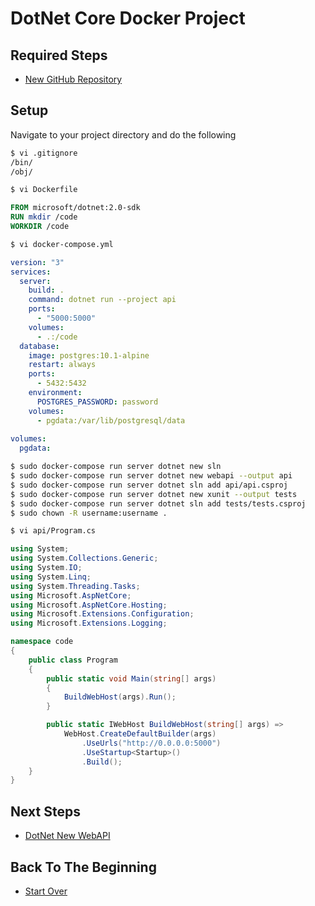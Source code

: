 # DotNet Core Docker Project

## Required Steps

- [New GitHub Repository](/server/new-github-repository.md)

## Setup

Navigate to your project directory and do the following

```bash
$ vi .gitignore
/bin/
/obj/
```

```bash
$ vi Dockerfile
```

```dockerfile
FROM microsoft/dotnet:2.0-sdk
RUN mkdir /code
WORKDIR /code
```

```bash
$ vi docker-compose.yml
```

```YAML
version: "3"
services:
  server:
    build: .
    command: dotnet run --project api
    ports:
      - "5000:5000"
    volumes:
      - .:/code
  database:
    image: postgres:10.1-alpine
    restart: always
    ports:
      - 5432:5432
    environment:
      POSTGRES_PASSWORD: password
    volumes:
      - pgdata:/var/lib/postgresql/data
 
volumes:
  pgdata:
```

```bash
$ sudo docker-compose run server dotnet new sln
$ sudo docker-compose run server dotnet new webapi --output api
$ sudo docker-compose run server dotnet sln add api/api.csproj
$ sudo docker-compose run server dotnet new xunit --output tests
$ sudo docker-compose run server dotnet sln add tests/tests.csproj
$ sudo chown -R username:username .
```

```bash
$ vi api/Program.cs
```

```csharp
using System;
using System.Collections.Generic;
using System.IO;
using System.Linq;
using System.Threading.Tasks;
using Microsoft.AspNetCore;
using Microsoft.AspNetCore.Hosting;
using Microsoft.Extensions.Configuration;
using Microsoft.Extensions.Logging;

namespace code
{
    public class Program
    {
        public static void Main(string[] args)
        {
            BuildWebHost(args).Run();
        }

        public static IWebHost BuildWebHost(string[] args) =>
            WebHost.CreateDefaultBuilder(args)
                .UseUrls("http://0.0.0.0:5000")
                .UseStartup<Startup>()
                .Build();
    }
}
```

## Next Steps

- [DotNet New WebAPI](/server/dotnet-new-webapi.md)

## Back To The Beginning

- [Start Over](/README.md)

